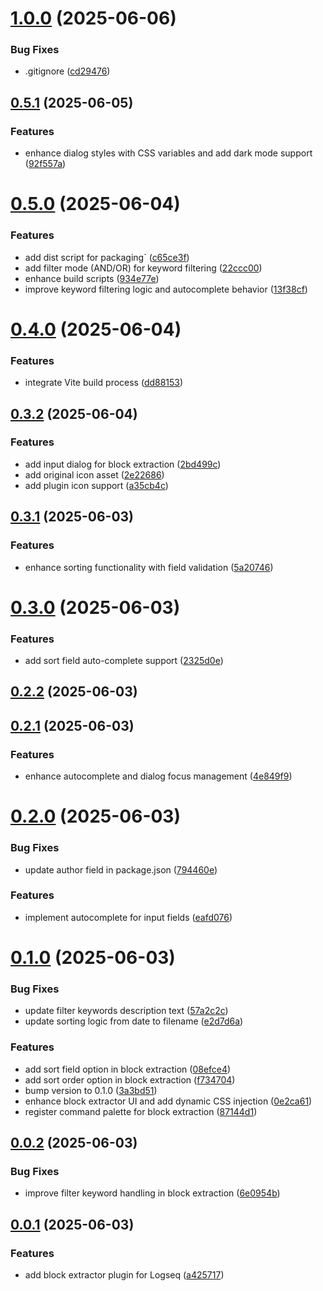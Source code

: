 # [1.0.0](https://github.com/inchanS/logseq-block-extractor/compare/v0.5.1...v1.0.0) (2025-06-06)


### Bug Fixes

* .gitignore ([cd29476](https://github.com/inchanS/logseq-block-extractor/commit/cd294766d2a5c0db6d79f5b41cef59a473ed3f36))



## [0.5.1](https://github.com/inchanS/logseq-block-extractor/compare/v0.5.0...v0.5.1) (2025-06-05)


### Features

* enhance dialog styles with CSS variables and add dark mode support ([92f557a](https://github.com/inchanS/logseq-block-extractor/commit/92f557aacf7468fe7f25632e7bf3453ae270d671))



# [0.5.0](https://github.com/inchanS/logseq-block-extractor/compare/v0.4.0...v0.5.0) (2025-06-04)


### Features

* add dist script for packaging` ([c65ce3f](https://github.com/inchanS/logseq-block-extractor/commit/c65ce3f7c5785f8ce7e39cbe8cbe78377237b507))
* add filter mode (AND/OR) for keyword filtering ([22ccc00](https://github.com/inchanS/logseq-block-extractor/commit/22ccc008ba8244b79e5eaa9134a459a64e826cab))
* enhance build scripts ([934e77e](https://github.com/inchanS/logseq-block-extractor/commit/934e77ef5fabb421d35260182351f9a01d6e0460))
* improve keyword filtering logic and autocomplete behavior ([13f38cf](https://github.com/inchanS/logseq-block-extractor/commit/13f38cf62d196ad6d0878bf3f7b6ab5569788147))



# [0.4.0](https://github.com/inchanS/logseq-block-extractor/compare/v0.3.2...v0.4.0) (2025-06-04)


### Features

* integrate Vite build process ([dd88153](https://github.com/inchanS/logseq-block-extractor/commit/dd881538dec9f44bbb41fd68f00707a31f0e0396))



## [0.3.2](https://github.com/inchanS/logseq-block-extractor/compare/v0.3.1...v0.3.2) (2025-06-04)


### Features

* add input dialog for block extraction ([2bd499c](https://github.com/inchanS/logseq-block-extractor/commit/2bd499cb0919cb9134eb50f147af3c21d2650deb))
* add original icon asset ([2e22686](https://github.com/inchanS/logseq-block-extractor/commit/2e226865cabf545acbc106d6067b64dd9ac16683))
* add plugin icon support ([a35cb4c](https://github.com/inchanS/logseq-block-extractor/commit/a35cb4c5deae345b6e6e5382c8047b82390cab50))



## [0.3.1](https://github.com/inchanS/logseq-block-extractor/compare/v0.3.0...v0.3.1) (2025-06-03)


### Features

* enhance sorting functionality with field validation ([5a20746](https://github.com/inchanS/logseq-block-extractor/commit/5a20746dd2a7e98fb8e1631c3c08fbe5d52e9140))



# [0.3.0](https://github.com/inchanS/logseq-block-extractor/compare/v0.2.2...v0.3.0) (2025-06-03)


### Features

* add sort field auto-complete support ([2325d0e](https://github.com/inchanS/logseq-block-extractor/commit/2325d0e1fcfeb6e8b6f607e2b8c34b4425538952))



## [0.2.2](https://github.com/inchanS/logseq-block-extractor/compare/v0.2.1...v0.2.2) (2025-06-03)



## [0.2.1](https://github.com/inchanS/logseq-block-extractor/compare/v0.2.0...v0.2.1) (2025-06-03)


### Features

* enhance autocomplete and dialog focus management ([4e849f9](https://github.com/inchanS/logseq-block-extractor/commit/4e849f914a0bbb7ed455e560dcc4a79ac528eb81))



# [0.2.0](https://github.com/inchanS/logseq-block-extractor/compare/v0.1.0...v0.2.0) (2025-06-03)


### Bug Fixes

* update author field in package.json ([794460e](https://github.com/inchanS/logseq-block-extractor/commit/794460ea914cd9a87c3077c9a77b323b62d10e4c))


### Features

* implement autocomplete for input fields ([eafd076](https://github.com/inchanS/logseq-block-extractor/commit/eafd0768ed652c43ee75f226e20fcceb7f812880))



# [0.1.0](https://github.com/inchanS/logseq-block-extractor/compare/v0.0.2...v0.1.0) (2025-06-03)


### Bug Fixes

* update filter keywords description text ([57a2c2c](https://github.com/inchanS/logseq-block-extractor/commit/57a2c2c4e053c9947f8c3c66e3ebc39d76f213cd))
* update sorting logic from date to filename ([e2d7d6a](https://github.com/inchanS/logseq-block-extractor/commit/e2d7d6a779a245d0a3a982ecc2682293b811906e))


### Features

* add sort field option in block extraction ([08efce4](https://github.com/inchanS/logseq-block-extractor/commit/08efce49ab72bf4d2447ff0511fab062f87d18dd))
* add sort order option in block extraction ([f734704](https://github.com/inchanS/logseq-block-extractor/commit/f734704544d00494113a757e3cc12a83e958ad42))
* bump version to 0.1.0 ([3a3bd51](https://github.com/inchanS/logseq-block-extractor/commit/3a3bd510bf7703522421da581541219bbd553779))
* enhance block extractor UI and add dynamic CSS injection ([0e2ca61](https://github.com/inchanS/logseq-block-extractor/commit/0e2ca613e6dca046e18b8160406cb07cfdda1234))
* register command palette for block extraction ([87144d1](https://github.com/inchanS/logseq-block-extractor/commit/87144d1f2c74af0e11d4afb17ea63afe66bc687d))



## [0.0.2](https://github.com/inchanS/logseq-block-extractor/compare/v0.0.1...v0.0.2) (2025-06-03)


### Bug Fixes

* improve filter keyword handling in block extraction ([6e0954b](https://github.com/inchanS/logseq-block-extractor/commit/6e0954be5f0a8a909e43db21f05ece395dec0cec))



## [0.0.1](https://github.com/inchanS/logseq-block-extractor/compare/a425717c6d0295a048904ce4f12a673f75e47c9c...v0.0.1) (2025-06-03)


### Features

* add block extractor plugin for Logseq ([a425717](https://github.com/inchanS/logseq-block-extractor/commit/a425717c6d0295a048904ce4f12a673f75e47c9c))



